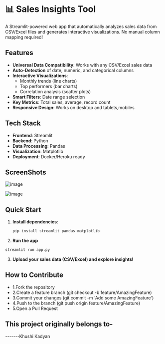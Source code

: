 # 📊 Sales Insights Tool

A Streamlit-powered web app that automatically analyzes sales data from CSV/Excel files and generates interactive visualizations. No manual column mapping required!


##  Features

- **Universal Data Compatibility**: Works with any CSV/Excel sales data
- **Auto-Detection** of date, numeric, and categorical columns
- **Interactive Visualizations**:
  - Monthly trends (line charts)
  - Top performers (bar charts)
  - Correlation analysis (scatter plots)
- **Smart Filters**: Date range selection
- **Key Metrics**: Total sales, average, record count
- **Responsive Design**: Works on desktop and tablets,mobiles

##  Tech Stack

- **Frontend**: Streamlit
- **Backend**: Python
- **Data Processing**: Pandas
- **Visualization**: Matplotlib
- **Deployment**: Docker/Heroku ready

##  ScreenShots
 ![image](https://github.com/user-attachments/assets/2b8d7dda-ed29-42ba-a16a-be751bb3f5a3)

 ![image](https://github.com/user-attachments/assets/6cc456dd-4df5-4f0c-b49f-0ed116adb465)

## Quick Start

1. **Install dependencies**:
   ```bash
   pip install streamlit pandas matplotlib
   ```
2. **Run the app**

```bash
streamlit run app.py
```
3. **Upload your sales data (CSV/Excel) and explore insights!**

## How to Contribute

- 1.Fork the repository
- 2.Create a feature branch (git checkout -b feature/AmazingFeature)
- 3.Commit your changes (git commit -m 'Add some AmazingFeature')
- 4.Push to the branch (git push origin feature/AmazingFeature)
- 5.Open a Pull Request

## This project originally belongs to-
-------Khushi Kadyan
